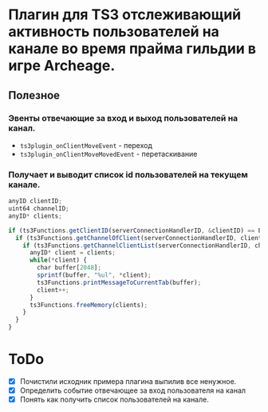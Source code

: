 # Плагин для TS3 отслеживающий активность пользователей на канале во время прайма гильдии в игре Archeage.

## Полезное

### Эвенты отвечающие за вход и выход пользователей на канал.

* `ts3plugin_onClientMoveEvent` - переход
* `ts3plugin_onClientMoveMovedEvent` - перетаскивание

### Получает и выводит список id пользователей на текущем канале.

```javascript
anyID clientID;
uint64 channelID;
anyID* clients;

if (ts3Functions.getClientID(serverConnectionHandlerID, &clientID) == ERROR_ok) {
  if (ts3Functions.getChannelOfClient(serverConnectionHandlerID, clientID, &channelID) == ERROR_ok) {
    if (ts3Functions.getChannelClientList(serverConnectionHandlerID, channelID, &clients) == ERROR_ok) {
      anyID* client = clients;
      while(*client) {
        char buffer[2048];
        sprintf(buffer, "%ul", *client);
        ts3Functions.printMessageToCurrentTab(buffer);
        client++;
      }
      ts3Functions.freeMemory(clients);
    }
  }
}
```

# ToDo

- [x] Почистили исходник примера плагина выпилив все ненужное.
- [x] Определить событие отвечающее за вход пользователя на канал
- [x] Понять как получить список пользователей на канале.
